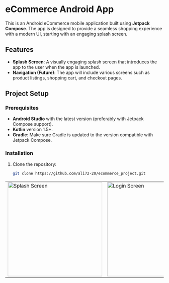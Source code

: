 # eCommerce Android App

This is an Android eCommerce mobile application built using **Jetpack Compose**. The app is designed to provide a seamless shopping experience with a modern UI, starting with an engaging splash screen. 

## Features

- **Splash Screen**: A visually engaging splash screen that introduces the app to the user when the app is launched.
- **Navigation (Future)**: The app will include various screens such as product listings, shopping cart, and checkout pages.

## Project Setup

### Prerequisites

- **Android Studio** with the latest version (preferably with Jetpack Compose support).
- **Kotlin** version 1.5+.
- **Gradle**: Make sure Gradle is updated to the version compatible with Jetpack Compose.

### Installation

1. Clone the repository:
   ```bash
   git clone https://github.com/ali72-20/ecommerce_project.git

<table>
  <tr>
    <td><img src="images/splash_image.png" alt="Splash Screen" width="300"/></td>
    <td><img src="images/login_image.png" alt="Login Screen" width="300"/></td>
  </tr>
</table>

